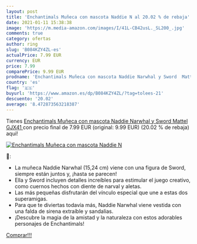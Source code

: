 ```yaml
---
layout: post
title: 'Enchantimals Muñeca con mascota Naddie N al 20.02 % de rebaja'
date: 2021-01-11 15:38:38
image: 'https://m.media-amazon.com/images/I/41L-CB42usL._SL200_.jpg'
comments: true
category: ofertas
author: ring
slug: 'B084KZY4ZL-es'
actualPrice: 7.99 EUR
currency: EUR
price: 7.99
comparePrice: 9.99 EUR
prodname: 'Enchantimals Muñeca con mascota Naddie Narwhal y Sword  Mattel GJX41 '
country: 'es'
flag: '🇪🇸'
buyurl: 'https://www.amazon.es/dp/B084KZY4ZL/?tag=tolees-21'
descuento: '20.02'
average: '8.472873563218387'
---
```


Tienes [Enchantimals Muñeca con mascota Naddie Narwhal y Sword  Mattel GJX41 ](https://www.amazon.es/dp/B084KZY4ZL/?tag=tolees-21) con precio final de  7.99 EUR (original: 9.99 EUR) (20.02 %  de rebaja) aqui!

[![Enchantimals Muñeca con mascota Naddie N](https://m.media-amazon.com/images/I/41L-CB42usL._SL200_.jpg)](https://www.amazon.es/dp/B084KZY4ZL/?tag=tolees-21)

🔎:

- La muñeca Naddie Narwhal (15,24 cm) viene con una figura de Sword, siempre están juntos y, ¡hasta se parecen!
- Ella y Sword incluyen detalles increíbles para estimular el juego creativo, como cuernos hechos con diente de narval y aletas.
- Las más pequeñas disfrutarán del vínculo especial que une a estas dos superamigas. ​
- Para que te diviertas todavía más, Naddie Narwhal viene vestida con una falda de sirena extraíble y sandalias. ​
- ¡Descubre la magia de la amistad y la naturaleza con estos adorables personajes de Enchantimals!

[Comprar!!!](https://www.amazon.es/dp/B084KZY4ZL/?tag=tolees-21)
